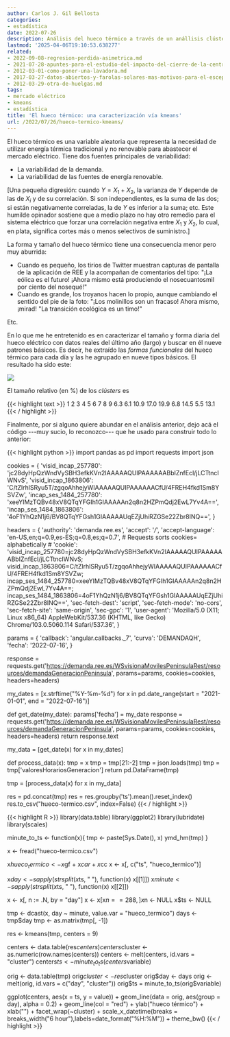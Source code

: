 ```yaml
---
author: Carlos J. Gil Bellosta
categories:
- estadística
date: 2022-07-26
description: Análisis del hueco térmico a través de un anállisis clúster
lastmod: '2025-04-06T19:10:53.638277'
related:
- 2022-09-08-regresion-perdida-asimetrica.md
- 2021-07-28-apuntes-para-el-estudio-del-impacto-del-cierre-de-la-central-nuclear-de-garona-en-el-precio-de-la-electricidad-en-espana.md
- 2012-03-01-como-poner-una-lavadora.md
- 2017-03-27-datos-abiertos-y-farolas-solares-mas-motivos-para-el-escepticismo.md
- 2012-03-29-otra-de-huelgas.md
tags:
- mercado eléctrico
- kmeans
- estadística
title: 'El hueco térmico: una caracterización vía kmeans'
url: /2022/07/26/hueco-termico-kmeans/
---
```


El hueco térmico es una variable aleatoria que representa la necesidad de utilizar energía térmica tradicional y no renovable para abastecer el mercado eléctrico. Tiene dos fuentes principales de variabilidad:

- La variabilidad de la demanda.
- La variabilidad de las fuentes de energía renovable.

[Una pequeña digresión: cuando $Y = X_1 + X_2$, la varianza de $Y$ depende de las de $X_i$ y de su correlación. Si son independientes, es la suma de las dos; si están negativamente correladas, la de $Y$ es inferior a la suma; etc. Este humilde opinador sostiene que a medio plazo no hay otro remedio para el sistema eléctrico que forzar una correlación negativa entre $X_1$ y $X_2$, lo cual, en plata, significa cortes más o menos selectivos de suministro.]

La forma y tamaño del hueco térmico tiene una consecuencia menor pero muy aburrida:

- Cuando es pequeño, los tirios de Twitter muestran capturas de pantalla de la aplicación de REE y la acompañan de comentarios del tipo: "¡La eólica es el futuro! ¡Ahora mismo está produciendo el nosecuantosmil por ciento del nosequé!"
- Cuando es grande, los troyanos hacen lo propio, aunque cambiando el sentido del pie de la foto: "¡Los molinillos son un fracaso! Ahora mismo, ¡mirad! "La transición ecológica es un timo!"

Etc.

En lo que me he entretenido es en caracterizar el tamaño y forma diaria del hueco eléctrico con datos reales del último año (largo) y buscar en él nueve patrones básicos. Es decir, he extraído las _formas funcionales_ del hueco térmico para cada día y las he agrupado en nueve tipos básicos. El resultado ha sido este:

![](/wp-uploads/2022/07/hueco_termico.png#center)

El tamaño relativo (en %) de los _clústers_ es

{{< highlight text >}}
   1    2    3    4    5    6    7    8    9
 6.3  6.1 10.9 17.0 19.9  6.8 14.5  5.5 13.1
{{< / highlight >}}

Finalmente, por si alguno quiere abundar en el análisis anterior, dejo acá el código ---muy sucio, lo reconozco--- que he usado para construir todo lo anterior:

{{< highlight python >}}
import pandas as pd
import requests
import json

cookies = {
    'visid_incap_257780': 'jc28dyHpQzWndVySBH3efkKVn2IAAAAAQUIPAAAAAABbIZnfEcl/jLCTtncIWNvS',
    'visid_incap_1863806': 'C/tZlrhlSRyu5T/zgqoAhhejyWIAAAAAQUIPAAAAAACfU/4FREH4fkd1Sm8YSVZw',
    'incap_ses_1484_257780': 'xeeYIMzTQBv48xV8QTqYFGIh1GIAAAAAn2q8n2HZPmQdj2EwL7Yv4A==',
    'incap_ses_1484_1863806': '4oF1YhQzN1j6/BV8QTqYFGsh1GIAAAAAUqEZjUhiRZGSe22Zbr8INQ==',
}

headers = {
    'authority': 'demanda.ree.es',
    'accept': '*/*',
    'accept-language': 'en-US,en;q=0.9,es-ES;q=0.8,es;q=0.7',
    # Requests sorts cookies= alphabetically
    # 'cookie': 'visid_incap_257780=jc28dyHpQzWndVySBH3efkKVn2IAAAAAQUIPAAAAAABbIZnfEcl/jLCTtncIWNvS; visid_incap_1863806=C/tZlrhlSRyu5T/zgqoAhhejyWIAAAAAQUIPAAAAAACfU/4FREH4fkd1Sm8YSVZw; incap_ses_1484_257780=xeeYIMzTQBv48xV8QTqYFGIh1GIAAAAAn2q8n2HZPmQdj2EwL7Yv4A==; incap_ses_1484_1863806=4oF1YhQzN1j6/BV8QTqYFGsh1GIAAAAAUqEZjUhiRZGSe22Zbr8INQ==',
    'sec-fetch-dest': 'script',
    'sec-fetch-mode': 'no-cors',
    'sec-fetch-site': 'same-origin',
    'sec-gpc': '1',
    'user-agent': 'Mozilla/5.0 (X11; Linux x86_64) AppleWebKit/537.36 (KHTML, like Gecko) Chrome/103.0.5060.114 Safari/537.36',
}

params = {
    'callback': 'angular.callbacks._7',
    'curva': 'DEMANDAQH',
    'fecha': '2022-07-16',
}

response = requests.get('https://demanda.ree.es/WSvisionaMovilesPeninsulaRest/resources/demandaGeneracionPeninsula', params=params, cookies=cookies, headers=headers)


my_dates = [x.strftime("%Y-%m-%d") for x in pd.date_range(start = "2021-01-01", end = "2022-07-16")]


def get_date(my_date):
    params['fecha'] = my_date
    response = requests.get('https://demanda.ree.es/WSvisionaMovilesPeninsulaRest/resources/demandaGeneracionPeninsula', params=params, cookies=cookies, headers=headers)
    return response.text

my_data = [get_date(x) for x in my_dates]

def process_data(x):
    tmp = x
    tmp = tmp[21:-2]
    tmp = json.loads(tmp)
    tmp = tmp['valoresHorariosGeneracion']
    return pd.DataFrame(tmp)

tmp = [process_data(x) for x in my_data]

res = pd.concat(tmp)
res = res.groupby('ts').mean().reset_index()
res.to_csv("hueco-termico.csv", index=False)
{{< / highlight >}}


{{< highlight R >}}
library(data.table)
library(ggplot2)
library(lubridate)
library(scales)

minute_to_ts <- function(x){
  tmp <- paste(Sys.Date(), x)
  ymd_hm(tmp)
}

x <- fread("hueco-termico.csv")

x$hueco_termico <- x$gf + x$car + x$cc
x <- x[, c("ts", "hueco_termico")]

x$day <- sapply(strsplit(x$ts, " "), function(x) x[[1]])
x$minute <- sapply(strsplit(x$ts, " "), function(x) x[[2]])

x <- x[, n := .N, by = "day"]
x <- x[x$n == 288,]
x$n <- NULL
x$ts <- NULL

tmp <- dcast(x, day ~ minute, value.var = "hueco_termico")
days <- tmp$day
tmp <- as.matrix(tmp[, -1])

res <- kmeans(tmp, centers = 9)

centers <- data.table(res$centers)
centers$cluster <- as.numeric(row.names(centers))
centers <- melt(centers, id.vars = "cluster")
centers$ts <- minute_to_ts(centers$variable)

orig <- data.table(tmp)
orig$cluster <- res$cluster
orig$day <- days
orig <- melt(orig, id.vars = c("day", "cluster"))
orig$ts = minute_to_ts(orig$variable)

ggplot(centers, aes(x = ts, y = value)) +
  geom_line(data = orig, aes(group = day), alpha = 0.2) +
  geom_line(col = "red") +
  ylab("hueco térmico") +
  xlab("") +
  facet_wrap(~cluster) +
  scale_x_datetime(breaks = breaks_width("6 hour"),labels=date_format("%H:%M")) +
  theme_bw()
{{< / highlight >}}